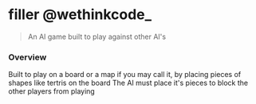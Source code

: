 # filler @wethinkcode_
> An AI game built to play against other AI's

### Overview

Built to play on a board or a map if you may call it, by placing pieces of shapes like tertris on the board
The AI must place it's pieces to block the other players from playing
